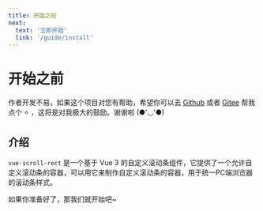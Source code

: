 ```yaml
---
title: 开始之前
next:
  text: '立即开始'
  link: '/guide/install'
---
```


# 开始之前

作者开发不易，如果这个项目对您有帮助，希望你可以去 [Github](https://github.com/imengyu/vue-scroll-rect) 或者 [Gitee](https://gitee.com/imengyu/vue-scroll-rect) 帮我点个 ⭐ ，这将是对我极大的鼓励。谢谢啦 (●'◡'●)

## 介绍

`vue-scroll-rect` 是一个基于 Vue 3 的自定义滚动条组件，它提供了一个允许自定义滚动条的容器，可以用它来制作自定义滚动条的容器，用于统一PC端浏览器的滚动条样式。

如果你准备好了，那我们就开始吧~

